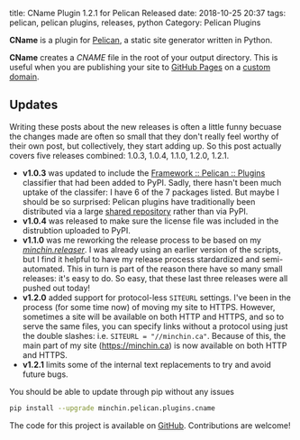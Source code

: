 title: CName Plugin 1.2.1 for Pelican Released
date: 2018-10-25 20:37
tags: pelican, pelican plugins, releases, python
Category: Pelican Plugins

**CName** is a plugin for [Pelican](http://docs.getpelican.com/),
a static site generator written in Python.

**CName** creates a *CNAME* file in the root of your output directory. This
is useful when you are publishing your site to
[GitHub Pages](https://pages.github.com/) on a
[custom domain](https://help.github.com/articles/using-a-custom-domain-with-github-pages/).

## Updates

<!-- PELICAN_BEGIN_SUMMARY -->

Writing these posts about the new releases is often a little funny becuase the
changes made are often so small that they don't really feel worthy of their own
post, but collectively, they start adding up. So this post actually covers five
releases combined: 1.0.3, 1.0.4, 1.1.0, 1.2.0, 1.2.1.

<!-- read more -->

- **v1.0.3** was updated to include the [Framework :: Pelican ::
  Plugins](https://pypi.org/search/?c=Framework+%3A%3A+Pelican+%3A%3A+Plugins)
  classifier that had been added to PyPI. Sadly, there hasn't been much uptake
  of the classifer: I have 6 of the 7 packages listed. But maybe I should be so
  surprised: Pelican plugins have traditionally been distributed via a large
  [shared repository](https://github.com/getpelican/pelican-plugins) rather
  than via PyPI.
- **v1.0.4** was released to make sure the license file was included in the
  distrubtion uploaded to PyPI.
- **v1.1.0** was me reworking the release process to be based on my
  *[minchin.releaser](https://github.com/MinchinWeb/minchin.releaser)*. I was
  already using an earlier version of the scripts, but I find it helpful to
  have my release process stardardized and semi-automated. This in turn is part
  of the reason there have so many small releases: it's easy to do. So easy,
  that these last three releases were all pushed out today!
- **v1.2.0** added support for protocol-less `SITEURL` settings. I've been in
  the process (for some time now) of moving my site to HTTPS. However,
  sometimes a site will be available on both HTTP and HTTPS, and so to serve
  the same files, you can specify links without a protocol using just the
  double slashes: i.e. `SITEURL = "//minchin.ca"`. Because of this, the main
  part of my site (<https://minchin.ca>) is now available on both HTTP and
  HTTPS.
- **v1.2.1** limits some of the internal text replacements to try and avoid
  future bugs.

You should be able to update through pip without any issues

~~~~sh
pip install --upgrade minchin.pelican.plugins.cname
~~~~

The code for this project is available on
[GitHub](https://github.com/MinchinWeb/minchin.pelican.plugins.cname).
Contributions are welcome!
